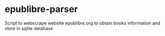 # epublibre-parser
Script to webscrape website epublibre.org to obtain books information and store in sqlite database
